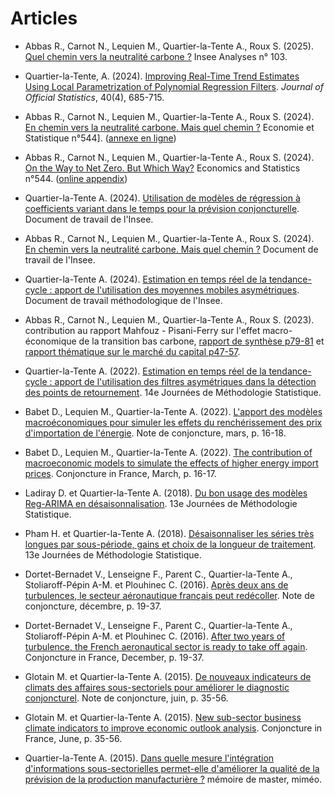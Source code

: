 # Articles

- Abbas R., Carnot N., Lequien M., Quartier-la-Tente A., Roux S. (2025).
[Quel chemin vers la neutralité carbone ?](https://aqlt.github.io/articles/202501_ia.pdf)
Insee Analyses n° 103.

- Quartier-la-Tente, A. (2024). 
[Improving Real-Time Trend Estimates Using Local Parametrization of Polynomial Regression Filters](https://aqlt.github.io/articles/202412_joffstats.pdf). 
*Journal of Official Statistics*, 40(4), 685-715.

- Abbas R., Carnot N., Lequien M., Quartier-la-Tente A., Roux S. (2024).
[En chemin vers la neutralité carbone. Mais quel chemin ?](https://aqlt.github.io/articles/202412_ecoetstat.pdf)
Economie et Statistique n°544].
([annexe en ligne](https://aqlt.github.io/articles/202412_ecoetstat_annexes.pdf))

- Abbas R., Carnot N., Lequien M., Quartier-la-Tente A., Roux S. (2024).
[On the Way to Net Zero. But Which Way?](https://aqlt.github.io/articles/202412_ecoetstat_en.pdf)
Economics and Statistics n°544.
([online appendix](https://aqlt.github.io/articles/202412_ecoetstat_annexes_en.pdf))

- Quartier-la-Tente A. (2024). 
[Utilisation de modèles de régression à coefficients variant dans le temps pour la prévision conjoncturelle](https://inseefrlab.github.io/DT-tvcoef/). 
Document de travail de l'Insee.

- Abbas R., Carnot N., Lequien M., Quartier-la-Tente A., Roux S. (2024).
[En chemin vers la neutralité carbone. Mais quel chemin ?](https://aqlt.github.io/articles/202406_dt_netzero.pdf)
Document de travail de l'Insee.

- Quartier-la-Tente A. (2024). 
[Estimation en temps réel de la tendance-cycle : apport de l'utilisation des moyennes mobiles asymétriques](https://inseefrlab.github.io/DT-est-tr-tc/).
Document de travail méthodologique de l'Insee.

- Abbas R., Carnot N., Lequien M., Quartier-la-Tente A., Roux S. (2023).
contribution au rapport Mahfouz - Pisani-Ferry sur l'effet macro-économique de la transition bas carbone, 
[rapport de synthèse p79-81](https://aqlt.github.io/articles/202306_fstrategie_synth.pdf) et [rapport thématique sur le marché du capital p47-57](https://aqlt.github.io/articles/202306_fstrategie_rapp_them.pdf).


- Quartier-la-Tente A. (2022). 
[Estimation en temps réel de la tendance-cycle : apport de l'utilisation des filtres asymétriques dans la détection des points de retournement](https://aqlt.github.io/2022_JMS). 
14e Journées de Méthodologie Statistique.

- Babet D., Lequien M., Quartier-la-Tente A. (2022). 
[L'apport des modèles macroéconomiques pour simuler les effets du renchérissement des prix d'importation de l'énergie](https://aqlt.github.io/articles/202203_ndc.pdf). 
Note de conjoncture, mars, p. 16-18.

- Babet D., Lequien M., Quartier-la-Tente A. (2022). 
[The contribution of macroeconomic models to simulate the effects of higher energy import prices](https://aqlt.github.io/articles/202203_ndc_en.pdf). 
Conjoncture in France, March, p. 16-17.

- Ladiray D. et Quartier-la-Tente A. (2018). 
[Du bon usage des modèles Reg-ARIMA en désaisonnalisation](https://aqlt.github.io/articles/202003_ndc_en.pdf). 
13e Journées de Méthodologie Statistique.

- Pham H. et Quartier-la-Tente A. (2018). 
[Désaisonnaliser les séries très longues par sous-période, gains et choix de la longueur de traitement](https://aqlt.github.io/articles/201806_jms_serieslongues.pdf). 
13e Journées de Méthodologie Statistique.

- Dortet-Bernadet V., Lenseigne F., Parent C., Quartier-la-Tente A., Stoliaroff-Pépin A-M. et Plouhinec C. (2016). 
[Après deux ans de turbulences, le secteur aéronautique français peut redécoller](https://aqlt.github.io/articles/201612_ndc_aero.pdf). 
Note de conjoncture, décembre, p. 19-37.

- Dortet-Bernadet V., Lenseigne F., Parent C., Quartier-la-Tente A., Stoliaroff-Pépin A-M. et Plouhinec C. (2016). 
[After two years of turbulence, the French aeronautical sector is ready to take off again](https://aqlt.github.io/articles/201612_ndc_aero_en.pdf). 
Conjoncture in France, December, p. 19-37.

- Glotain M. et Quartier-la-Tente A. (2015). 
[De nouveaux indicateurs de climats des affaires sous-sectoriels pour améliorer le diagnostic conjoncturel](https://aqlt.github.io/articles/201606_ndc_climats.pdf). 
Note de conjoncture, juin, p. 35-56.

- Glotain M. et Quartier-la-Tente A. (2015). 
[New sub-sector business climate indicators to improve economic outlook analysis](https://aqlt.github.io/articles/201606_ndc_climats_en.pdf). 
Conjoncture in France, June, p. 35-56.

- Quartier-la-Tente A. (2015). 
[Dans quelle mesure l'intégration d'informations sous-sectorielles permet-elle d'améliorer la qualité de la prévision de la production manufacturière ?](https://aqlt.github.io/articles/201509_Memoire.pdf)
mémoire de master, miméo.